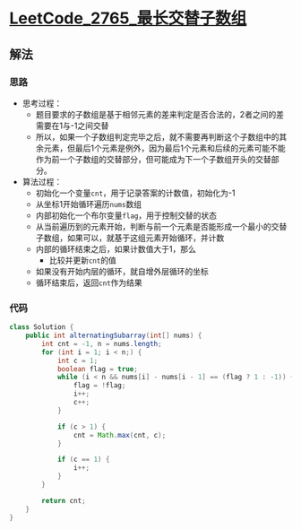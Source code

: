 # [LeetCode_2765_最长交替子数组](https://leetcode.cn/problems/longest-alternating-subarray)
## 解法
### 思路
- 思考过程：
  - 题目要求的子数组是基于相邻元素的差来判定是否合法的，2者之间的差需要在1与-1之间交替
  - 所以，如果一个子数组判定完毕之后，就不需要再判断这个子数组中的其余元素，但最后1个元素是例外，因为最后1个元素和后续的元素可能不能作为前一个子数组的交替部分，但可能成为下一个子数组开头的交替部分。
- 算法过程：
  - 初始化一个变量`cnt`，用于记录答案的计数值，初始化为-1
  - 从坐标1开始循环遍历`nums`数组
  - 内部初始化一个布尔变量`flag`，用于控制交替的状态
  - 从当前遍历到的元素开始，判断与前一个元素是否能形成一个最小的交替子数组，如果可以，就基于这组元素开始循环，并计数
  - 内部的循环结束之后，如果计数值大于1，那么
    - 比较并更新`cnt`的值
  - 如果没有开始内层的循环，就自增外层循环的坐标
  - 循环结束后，返回`cnt`作为结果
### 代码
```java
class Solution {
    public int alternatingSubarray(int[] nums) {
        int cnt = -1, n = nums.length;
        for (int i = 1; i < n;) {
            int c = 1;
            boolean flag = true;
            while (i < n && nums[i] - nums[i - 1] == (flag ? 1 : -1)) {
                flag = !flag;
                i++;
                c++;
            }

            if (c > 1) {
                cnt = Math.max(cnt, c);
            }

            if (c == 1) {
                i++;
            }
        }

        return cnt;
    }
}
```